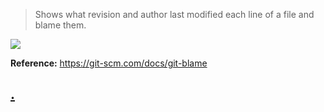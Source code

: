 > Shows what revision and author last modified each line of a file and blame them.

![](http://i.imgur.com/Ywpucz6.png)

**Reference:** https://git-scm.com/docs/git-blame

## [.](http://i.imgur.com/xancoby.png)